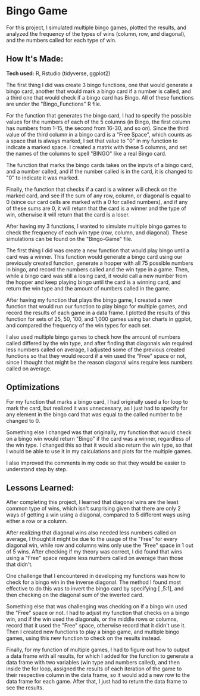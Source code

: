 # Bingo Game

For this project, I simulated multiple bingo games, plotted the results, and analyzed the frequency of the types of wins (column, row, and diagonal), and the numbers called for each type of win.


## How It's Made:

**Tech used:** R, Rstudio (tidyverse, ggplot2)

The first thing I did was create 3 bingo functions, one that would generate a bingo card, another that would mark a bingo card if a number is called, and a third one that would check if a bingo card has Bingo. All of these functions are under the "Bingo_Functions" R file.

For the function that generates the bingo card, I had to specify the possible values for the numbers of each of the 5 columns (in Bingo, the first column has numbers from 1-15, the second from 16-30, and so on). Since the third value of the third column in a bingo card is a "Free Space", which counts as a space that is always marked, I set that value to "0" in my function to indicate a marked space.
I created a matrix with these 5 columns, and set the names of the columns to spell "BINGO" like a real Bingo card.

The function that marks the bingo cards takes on the inputs of a bingo card, and a number called, and if the number called is in the card, it is changed to "0" to indicate it was marked.

Finally, the function that checks if a card is a winner will check on the marked card, and see if the sum of any row, column, or diagonal is equal to 0 (since our card cells are marked with a 0 for called numbers), and if any of these sums are 0, it will return that the card is a winner and the type of win, otherwise it will return that the card is a loser.  

After having my 3 functions, I wanted to simulate multiple bingo games to check the frequency of each win type (row, column, and diagonal). These simulations can be found on the "Bingo-Game" file.

The first thing I did was create a new function that would play bingo until a card was a winner. This function would generate a bingo card using our previously created function, generate a hopper with all 75 possible numbers in bingo, and record the numbers called and the win type in a game. Then, while a bingo card was still a losing card, it would call a new number from the hopper and keep playing bingo until the card is a winning card, and return the win type and the amount of numbers called in the game.

After having my function that plays the bingo game, I created a new function that would run our function to play bingo for multiple games, and record the results of each game in a data frame. I plotted the results of this function for sets of 25, 50, 100, and 1,000 games using bar charts in ggplot, and compared the frequency of the win types for each set.

I also used multiple bingo games to check how the amount of numbers called differed by the win type, and after finding that diagonals win required less numbers called on average, I adjusted some of the previous created functions so that they would record if a win used the "Free" space or not, since I thought that might be the reason diagonal wins require less numbers called on average.



## Optimizations

For my function that marks a bingo card, I had originally used a for loop to mark the card, but realized it was unnecessary, as I just had to specify for any element in the bingo card that was equal to the called number to be changed to 0.

Something else I changed was that originally, my function that would check on a bingo win would return "Bingo" if the card was a winner, regardless of the win type. I changed this so that it would also return the win type, so that I would be able to use it in my calculations and plots for the multiple games.

I also improved the comments in my code so that they would be easier to understand step by step.


## Lessons Learned:

After completing this project, I learned that diagonal wins are the least common type of wins, which isn't surprising given that there are only 2 ways of getting a win using a diagonal, compared to 5 different ways using either a row or a column.

After realizing that diagonal wins also needed less numbers called on average, I thought it might be due to the usage of the "Free" for every diagonal win, while row and columns wins only use the "Free" space in 1 out of 5 wins. After checking if my theory was correct, I did found that wins using a "Free" space require less numbers called on average than those that didn't.

One challenge that I encountered in developing my functions was how to check for a bingo win in the inverse diagonal. The method I found most effective to do this was to invert the bingo card by specifying [ ,5:1], and then checking on the diagonal sum of the inverted card.

Something else that was challenging was checking on if a bingo win used the "Free" space or not. I had to adjust my function that checks on a bingo win, and if the win used the diagonals, or the middle rows or columns, record that it used the "Free" space, otherwise record that it didn't use it. Then I created new functions to play a bingo game, and multiple bingo games, using this new function to check on the results instead.

Finally, for my function of multiple games, I had to figure out how to output a data frame with all results, for which I added for the function to generate a data frame with two variables (win type and numbers called), and then inside the for loop, assigned the results of each iteration of the game to their respective column in the data frame, so it would add a new row to the data frame for each game. After that, I just had to return the data frame to see the results.

